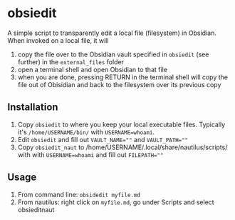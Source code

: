 # obsiedit
A simple script to transparently edit a local file (filesystem) in Obsidian. When invoked on a local file, it will
1. copy the file over to the Obsidian vault specified in `obsiedit` (see further) in the `external_files` folder
2. open a terminal shell and open Obsidian to that file
3. when you are done, pressing RETURN in the terminal shell will copy the file out of Obisidian and back to the filesystem over its previous copy

## Installation
1) Copy `obsiedit` to where you keep your local executable files. Typically it's `/home/USERNAME/bin/` with
`USERNAME=whoami`.
2) Edit `obsiedit` and fill out `VAULT_NAME=""` and `VAULT_PATH=""`
3) Copy `obsiedit_naut` to /home/USERNAME/.local/share/nautilus/scripts/ with with
`USERNAME=whoami` and fill out `FILEPATH=""`

## Usage
1. From command line: `obsidedit myfile.md`
2. From nautilus: right click on `myfile.md`, go under Scripts and select obsieditnaut

